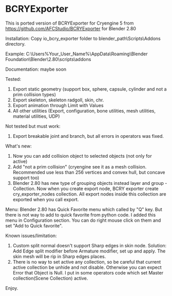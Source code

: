 # BCRYExporter
This is ported version of BCRYExporter for Cryengine 5 from https://github.com/AFCStudio/BCRYExporter for Blender 2.80
 
Installation:
Copy io_bcry_exporter folder to blender_path\Scripts\Addons directory.

Example: C:\Users\%Your_User_Name%\AppData\Roaming\Blender Foundation\Blender\2.80\scripts\addons

Documentation: maybe soon

Tested:
1) Export static geometry (support box, sphere, capsule, cylinder and not a prim collision types)
2) Export skeleton, skeleton radgoll, skin, chr.
3) Export animation through Limit with Values
4) All other utilities (Export, configuration, bone utilities, mesh utilities, material utilities, UDP)

Not tested but must work:
1) Export breakable joint and branch, but all errors in operators was fixed.

What's new:
1) Now you can add collision object to selected objects (not only for active)
2) Add "not a prim collision" (cryengine see it as a mesh collision. Recommended use less than 256 vertices and convex hull, but concave support too)
3) Blender 2.80 has new type of grouping objects instead layer and group - Collection. Now when you create export node, BCRY exporter create cry_exporter_nodes collection. All export nodes inside this collection are exported when you call export.

Menu: Blender 2.80 has Quick Favorite menu which called by "Q" key. But there is not way to add to quick favorite from python code. I added this menu in Configuration section. You can do right mouse click on them and set "Add to Quick favorite".

Known issues/limitation:
1) Custom split normal doesn't support Sharp edges in skin node. Solution: Add Edge split modifier before Armature modifier, set up and apply. The skin mesh will be rip in Sharp edges places.
2) There is no way to set active any collection, so be careful that current active collection be unhide and not disable. Otherwise you can expect Error that Object is Null. I put in some operators code which set Master collection(Scene Collection) active.

Enjoy.
